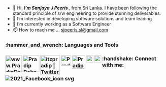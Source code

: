 - 👋 Hi, <i><b>I’m Sanjaya J Peeris </b></i>, from Sri Lanka. I have been following the standard principle of s/w engineering to provide stunning deliverables.
- 👀 I’m interested in developing software solutions and team leading
- 🌱 I’m currently working as a Software Engineer
- 📫 How to reach me ... sjpeeris.sl@gmail.com

<!---
sjpeeris085/sjpeeris085 is a ✨ special ✨ repository because its `README.md` (this file) appears on your GitHub profile.
You can click the Preview link to take a look at your changes.
--->

<h3>:hammer_and_wrench: Languages and Tools<h3>

 <p dir="auto">
    <a href="https://docs.microsoft.com/en-us/dotnet/csharp/" rel="nofollow"><img align="left" alt="www.PradipDebnath.com"
            width="52px"
            src="https://user-images.githubusercontent.com/66549526/134299607-754b3dcb-92da-4e91-a661-bbe8c419221a.png"
            data-canonical-src="https://img.icons8.com/ultraviolet/22/000000/domain.png" style="max-width: 100%;"></a>
    
  <a href="https://spring.io/projects/spring-boot" rel="nofollow"><img align="left" alt="Pradip Debnath | YouTube" width="52px"
            src="https://user-images.githubusercontent.com/66549526/134301179-b1eba614-1f85-4d3e-99fd-2d983041bfb0.png"
            data-canonical-src="https://img.icons8.com/color/22/000000/youtube-play.png" style="max-width: 100%;"></a>
   
  <a href="https://nodejs.org/en/about/" rel="nofollow"><img align="left" alt="itzpradip | Twitter" width="62px"
        src="https://user-images.githubusercontent.com/66549526/146373377-8aadaa96-7d62-411e-9e4b-c33af9eeebc1.png"
            data-canonical-src="https://img.icons8.com/fluent/22/000000/twitter.png" style="max-width: 100%;"></a>
   
  <a href="https://angular.io/" rel="nofollow"><img align="left" alt="Pradip Debnath | LinkedIn"
            width="32px"
            src="https://user-images.githubusercontent.com/66549526/146373601-4243c46a-c60b-4d13-8655-9e8472439b94.png"
            data-canonical-src="https://img.icons8.com/color/22/000000/linkedin.png" style="max-width: 100%;"></a>
  
   <a href="https://reactnative.dev/" rel="nofollow"><img align="left" alt="Pradip Debnath | LinkedIn"
            width="42px"
            src="https://user-images.githubusercontent.com/66549526/146378792-11871e58-4ecc-4eb2-986b-f225238849cf.png"
            data-canonical-src="https://img.icons8.com/color/22/000000/linkedin.png" style="max-width: 100%;"></a>
  
   <a href="https://www.java.com/en/download/help/whatis_java.html" rel="nofollow"><img align="left" alt="Pradip Debnath | LinkedIn"
            width="22px"
            src="https://user-images.githubusercontent.com/66549526/146379285-c708cc64-620d-465a-a631-51562f2d19a4.png"
            data-canonical-src="https://img.icons8.com/color/22/000000/linkedin.png" style="max-width: 100%;"></a>

  <a href="https://facebook.com/sanjaya.peeris.1" rel="nofollow">
   <img align="left" alt="Pradip Debnath | Facebook" width="22px"    src="https://user-images.githubusercontent.com/66549526/146379907-a6ebf8d5-dfbb-450a-8f5c-9901620dadd1.png" data-canonical-src="https://img.icons8.com/color/22/000000/facebook-new.png" style="max-width: 100%;"></a>
  
</p>


 
 <h3>:handshake:	 Connect with me: <h3>
  
  
![2021_Facebook_icon svg](https://user-images.githubusercontent.com/66549526/146379907-a6ebf8d5-dfbb-450a-8f5c-9901620dadd1.png)



